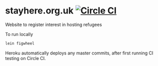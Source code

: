 # stayhere.org.uk [![Circle CI](https://circleci.com/gh/continuata/stayhere.svg?style=svg)](https://circleci.com/gh/continuata/stayhere)
Website to register interest in hosting refugees

To run locally
```bash
lein figwheel
```

Heroku automatically deploys any master commits, after first running CI testing on Circle CI.
